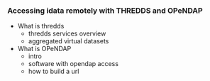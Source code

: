 ### Accessing idata remotely with THREDDS and OPeNDAP
   * What is thredds
     * thredds services overview
     * aggregated virtual datasets
   * What is OPeNDAP
     * intro
     * software with opendap access
     * how to build a url
    
     
